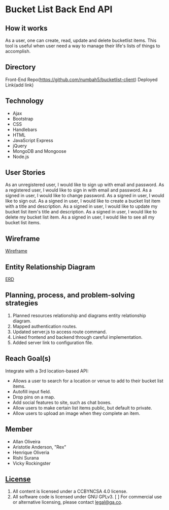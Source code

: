 # Bucket List Back End API

## How it works
As a user, one can create, read, update and delete bucketlist items. This tool is
useful when user need a way to manage their life's lists of things to accomplish.

## Directory
Front-End Repo(https://github.com/numbah5/bucketlist-client)
Deployed Link(add link)

## Technology
- Ajax
- Bootstrap
- CSS
- Handlebars
- HTML
- JavaScript Express
- jQuery
- MongoDB and Mongoose
- Node.js

## User Stories
As an unregistered user, I would like to sign up with email and password.
As a registered user, I would like to sign in with email and password.
As a signed in user, I would like to change password.
As a signed in user, I would like to sign out.
As a signed in user, I would like to create a bucket list item with a title and description.
As a signed in user, I would like to update my bucket list item's title and description.
As a signed in user, I would like to delete my bucket list item.
As a signed in user, I would like to see all my bucket list items.

## Wireframe
[Wireframe](https://imgur.com/FWO58Lt)

## Entity Relationship Diagram
[ERD](https://i.imgur.com/sVMAU3S.jpg)

## Planning, process, and problem-solving strategies
1. Planned resources relationship and diagrams entity relationship diagram.
2. Mapped authentication routes.
3. Updated server.js to access route command.
4. Linked frontend and backend through careful implementation.
5. Added server link to configuration file.

## Reach Goal(s)
Integrate with a 3rd location-based API:
  - Allows a user to search for a location or venue to add to their bucket list items.
  - Autofill input field.
  - Drop pins on a map.
  - Add social features to site, such as chat boxes.
  - Allow users to make certain list items public, but default to private.
  - Allow users to upload an image when they complete an item.

## Member
* Allan Oliveira
* Aristotle Anderson, "Rex"
* Henrique Oliveria
* Rishi Surana
* Vicky Rockingster

## [License](LICENSE)

1. All content is licensed under a CC­BY­NC­SA 4.0 license.
2. All software code is licensed under GNU GPLv3. [ ] For commercial use or
    alternative licensing, please contact legal@ga.co.
